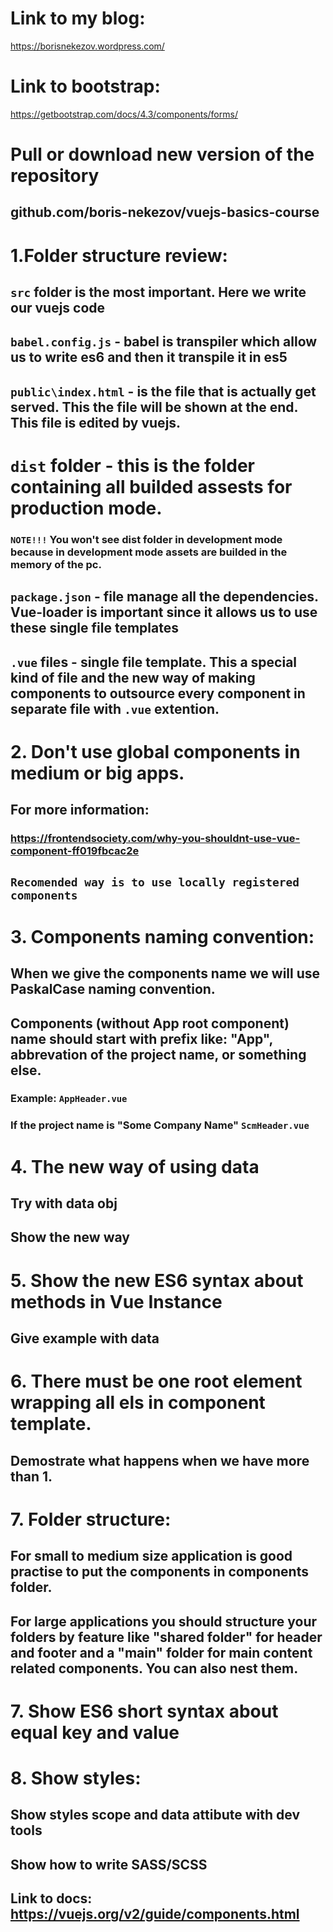# Link to my blog:
https://borisnekezov.wordpress.com/

# Link to bootstrap:
https://getbootstrap.com/docs/4.3/components/forms/


# Pull or download new version of the repository

## github.com/boris-nekezov/vuejs-basics-course

#  1.Folder structure review:

##  `src` folder is the most important. Here we write our vuejs code

##  `babel.config.js` - babel is transpiler which allow us to write es6 and then it transpile it in es5

##  `public\index.html` - is the file that is actually get served. This the file will be shown at the end. This file is edited by vuejs. 

#  `dist` folder - this is the folder containing all builded assests for production mode.

### `NOTE!!!` You won't see dist folder in development mode because in development mode assets are builded in the memory of the pc.

##  `package.json` - file manage all the dependencies. Vue-loader is important since it allows us to use these single file templates

## `.vue` files - single file template. This a special kind of file and the new way of making components to outsource every component in separate file with `.vue` extention.

# 2. Don't use global components in medium or big apps.

## For more information:

### https://frontendsociety.com/why-you-shouldnt-use-vue-component-ff019fbcac2e

## `Recomended way is to use locally registered components`

# 3. Components naming convention:

## When we give the components name we will use PaskalCase naming convention.

## Components (without App root component) name should start with prefix like: "App", abbrevation of the project name, or something else.

### Example: `AppHeader.vue`
    
### If the project name is "Some Company Name" `ScmHeader.vue`

#  4. The new way of using data
## Try with data obj
## Show the new way

# 5. Show the new ES6 syntax about methods in Vue Instance
## Give example with data

# 6. There must be one root element wrapping all els in component template.
## Demostrate what happens when we have more than 1.

# 7. Folder structure:

## For small to medium size application is good practise to put the components in components folder.

## For large applications you should structure your folders by feature like "shared folder" for header and footer and a "main" folder for main content related components. You can also nest them.

# 7. Show ES6 short syntax about equal key and value

# 8. Show styles:
    
## Show styles scope and data attibute with dev tools
## Show how to write SASS/SCSS

## Link to docs: https://vuejs.org/v2/guide/components.html
  
